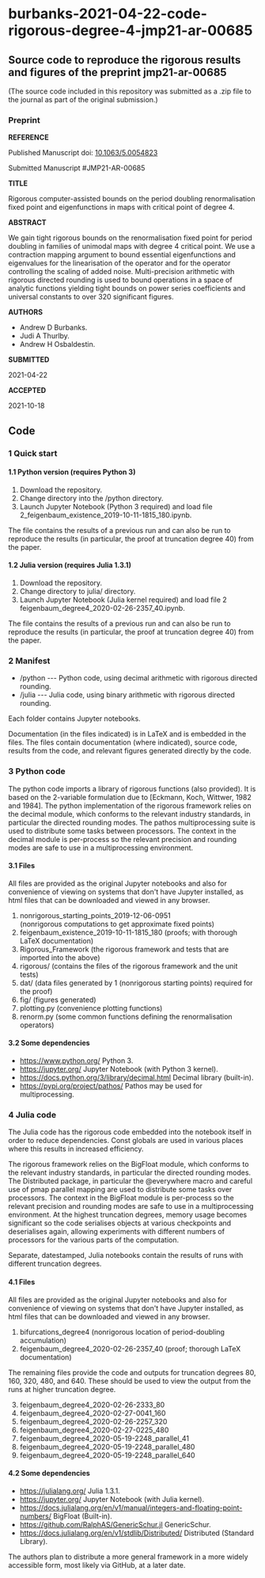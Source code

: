 # burbanks-2021-04-22-code-rigorous-degree-4-jmp21-ar-00685

## Source code to reproduce the rigorous results and figures of the preprint jmp21-ar-00685

(The source code included in this repository was submitted as a .zip file to the journal as part of the original submission.)

### Preprint

**REFERENCE**

Published Manuscript doi: <a href="https://doi.org/10.1063/5.0054823">10.1063/5.0054823</a>

Submitted Manuscript #JMP21-AR-00685

**TITLE**

Rigorous computer-assisted bounds on the period doubling renormalisation fixed point and eigenfunctions in maps with critical point of degree 4.

**ABSTRACT**

We gain tight rigorous bounds on the renormalisation fixed point for period doubling in families of unimodal maps with degree 4 critical point. We use a contraction mapping argument to bound essential eigenfunctions and eigenvalues for the linearisation of the operator and for the operator controlling the scaling of added noise. Multi-precision arithmetic with rigorous directed rounding is used to bound operations in a space of analytic functions yielding tight bounds on power series coefficients and universal constants to over 320 significant figures. 

**AUTHORS**

* Andrew D Burbanks.
* Judi A Thurlby.
* Andrew H Osbaldestin.

**SUBMITTED**

2021-04-22

**ACCEPTED**

2021-10-18

## Code

### 1 Quick start

#### 1.1 Python version (requires Python 3)

1. Download the repository.
2. Change directory into the /python directory.
3. Launch Jupyter Notebook (Python 3 required) and load file 2_feigenbaum_existence_2019-10-11-1815_180.ipynb.

The file contains the results of a previous run and can also be run to reproduce the results (in particular, the proof at truncation degree 40) from the paper.

#### 1.2 Julia version (requires Julia 1.3.1)

1. Download the repository.
2. Change directory to julia/ directory.
3. Launch Jupyter Notebook (Julia kernel required) and load file 2 feigenbaum_degree4_2020-02-26-2357_40.ipynb.

The file contains the results of a previous run and can also be run to reproduce the results (in particular, the proof at truncation degree 40) from the paper.

### 2 Manifest

* /python --- Python code, using decimal arithmetic with rigorous directed rounding.
* /julia --- Julia code, using binary arithmetic with rigorous directed rounding.

Each folder contains Jupyter notebooks.

Documentation (in the files indicated) is in LaTeX and is embedded in the files. The files contain documentation (where indicated), source code, results from the code, and relevant figures generated directly by the code.

### 3 Python code

The python code imports a library of rigorous functions (also provided).  It is based on the 2-variable formulation due to [Eckmann, Koch, Wittwer, 1982 and 1984]. The python implementation of the rigorous framework relies on the decimal module, which conforms to the relevant industry standards, in particular the directed rounding modes. The pathos multiprocessing suite is used to distribute some tasks between processors. The context in the decimal module is per-process so the relevant precision and rounding modes are safe to use in a multiprocessing environment.

#### 3.1 Files

All files are provided as the original Jupyter notebooks and also for convenience of viewing on systems that don't have Jupyter installed, as html files that can be downloaded and viewed in any browser.

1. nonrigorous_starting_points_2019-12-06-0951 (nonrigorous computations to get approximate fixed points)
2. feigenbaum_existence_2019-10-11-1815_180 (proofs; with thorough LaTeX documentation)
3. Rigorous_Framework (the rigorous framework and tests that are imported into the above)
4. rigorous/ (contains the files of the rigorous framework and the unit tests)
5. dat/ (data files generated by 1 (nonrigorous starting points) required for the proof)
6. fig/ (figures generated)
7. plotting.py (convenience plotting functions)
8. renorm.py (some common functions defining the renormalisation operators)

#### 3.2 Some dependencies

* https://www.python.org/ Python 3.
* https://jupyter.org/ Jupyter Notebook (with Python 3 kernel).
* https://docs.python.org/3/library/decimal.html Decimal library (built-in).
* https://pypi.org/project/pathos/ Pathos may be used for multiprocessing.

### 4 Julia code

The Julia code has the rigorous code embedded into the notebook itself in order to reduce dependencies. Const globals are used in various places where this results in increased efficiency.

The rigorous framework relies on the BigFloat module, which conforms to the relevant industry standards, in particular the directed rounding modes. The Distributed package, in particular the @everywhere macro and careful use of pmap parallel mapping are used to distribute some tasks over processors. The context in the BigFloat module is per-process so the relevant precision and rounding modes are safe to use in a multiprocessing environment. At the highest truncation degrees, memory usage becomes significant so the code serialises objects at various checkpoints and deserialises again, allowing experiments with different numbers of processors for the various parts of the computation.

Separate, datestamped, Julia notebooks contain the results of runs with different truncation degrees.

#### 4.1 Files

All files are provided as the original Jupyter notebooks and also for convenience of viewing on systems that don't have Jupyter installed, as html files that can be downloaded and viewed in any browser.

1. bifurcations_degree4 (nonrigorous location of period-doubling accumulation)
2. feigenbaum_degree4_2020-02-26-2357_40 (proof; thorough LaTeX documentation)

The remaining files provide the code and outputs for truncation degrees 80, 160, 320, 480, and 640. These should be used to view the output from the runs at higher truncation degree.

3. feigenbaum_degree4_2020-02-26-2333_80
4. feigenbaum_degree4_2020-02-27-0041_160
5. feigenbaum_degree4_2020-02-26-2257_320
6. feigenbaum_degree4_2020-02-27-0225_480
7. feigenbaum_degree4_2020-05-19-2248_parallel_41
8. feigenbaum_degree4_2020-05-19-2248_parallel_480
9. feigenbaum_degree4_2020-05-19-2248_parallel_640

#### 4.2 Some dependencies

* https://julialang.org/ Julia 1.3.1.
* https://jupyter.org/ Jupyter Notebook (with Julia kernel).
* https://docs.julialang.org/en/v1/manual/integers-and-floating-point-numbers/ BigFloat (Built-in).
* https://github.com/RalphAS/GenericSchur.jl GenericSchur.
* https://docs.julialang.org/en/v1/stdlib/Distributed/ Distributed (Standard Library).

The authors plan to distribute a more general framework in a more widely accessible form, most likely via GitHub, at a later date.
